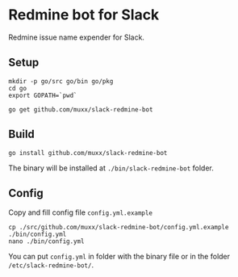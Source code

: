 # Redmine bot for Slack

Redmine issue name expender for Slack.

## Setup

```
mkdir -p go/src go/bin go/pkg
cd go
export GOPATH=`pwd`

go get github.com/muxx/slack-redmine-bot
```

## Build

```
go install github.com/muxx/slack-redmine-bot
```

The binary will be installed at `./bin/slack-redmine-bot` folder.

## Config

Copy and fill config file `config.yml.example`
```
cp ./src/github.com/muxx/slack-redmine-bot/config.yml.example ./bin/config.yml
nano ./bin/config.yml
```

You can put `config.yml` in folder with the binary file or in the folder `/etc/slack-redmine-bot/`.